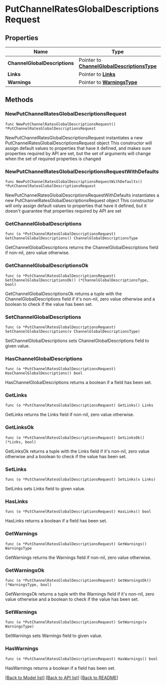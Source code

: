 # PutChannelRatesGlobalDescriptionsRequest

## Properties

Name | Type | Description | Notes
------------ | ------------- | ------------- | -------------
**ChannelGlobalDescriptions** | Pointer to [**ChannelGlobalDescriptionsType**](ChannelGlobalDescriptionsType.md) |  | [optional] 
**Links** | Pointer to [**Links**](Links.md) |  | [optional] 
**Warnings** | Pointer to [**WarningsType**](WarningsType.md) |  | [optional] 

## Methods

### NewPutChannelRatesGlobalDescriptionsRequest

`func NewPutChannelRatesGlobalDescriptionsRequest() *PutChannelRatesGlobalDescriptionsRequest`

NewPutChannelRatesGlobalDescriptionsRequest instantiates a new PutChannelRatesGlobalDescriptionsRequest object
This constructor will assign default values to properties that have it defined,
and makes sure properties required by API are set, but the set of arguments
will change when the set of required properties is changed

### NewPutChannelRatesGlobalDescriptionsRequestWithDefaults

`func NewPutChannelRatesGlobalDescriptionsRequestWithDefaults() *PutChannelRatesGlobalDescriptionsRequest`

NewPutChannelRatesGlobalDescriptionsRequestWithDefaults instantiates a new PutChannelRatesGlobalDescriptionsRequest object
This constructor will only assign default values to properties that have it defined,
but it doesn't guarantee that properties required by API are set

### GetChannelGlobalDescriptions

`func (o *PutChannelRatesGlobalDescriptionsRequest) GetChannelGlobalDescriptions() ChannelGlobalDescriptionsType`

GetChannelGlobalDescriptions returns the ChannelGlobalDescriptions field if non-nil, zero value otherwise.

### GetChannelGlobalDescriptionsOk

`func (o *PutChannelRatesGlobalDescriptionsRequest) GetChannelGlobalDescriptionsOk() (*ChannelGlobalDescriptionsType, bool)`

GetChannelGlobalDescriptionsOk returns a tuple with the ChannelGlobalDescriptions field if it's non-nil, zero value otherwise
and a boolean to check if the value has been set.

### SetChannelGlobalDescriptions

`func (o *PutChannelRatesGlobalDescriptionsRequest) SetChannelGlobalDescriptions(v ChannelGlobalDescriptionsType)`

SetChannelGlobalDescriptions sets ChannelGlobalDescriptions field to given value.

### HasChannelGlobalDescriptions

`func (o *PutChannelRatesGlobalDescriptionsRequest) HasChannelGlobalDescriptions() bool`

HasChannelGlobalDescriptions returns a boolean if a field has been set.

### GetLinks

`func (o *PutChannelRatesGlobalDescriptionsRequest) GetLinks() Links`

GetLinks returns the Links field if non-nil, zero value otherwise.

### GetLinksOk

`func (o *PutChannelRatesGlobalDescriptionsRequest) GetLinksOk() (*Links, bool)`

GetLinksOk returns a tuple with the Links field if it's non-nil, zero value otherwise
and a boolean to check if the value has been set.

### SetLinks

`func (o *PutChannelRatesGlobalDescriptionsRequest) SetLinks(v Links)`

SetLinks sets Links field to given value.

### HasLinks

`func (o *PutChannelRatesGlobalDescriptionsRequest) HasLinks() bool`

HasLinks returns a boolean if a field has been set.

### GetWarnings

`func (o *PutChannelRatesGlobalDescriptionsRequest) GetWarnings() WarningsType`

GetWarnings returns the Warnings field if non-nil, zero value otherwise.

### GetWarningsOk

`func (o *PutChannelRatesGlobalDescriptionsRequest) GetWarningsOk() (*WarningsType, bool)`

GetWarningsOk returns a tuple with the Warnings field if it's non-nil, zero value otherwise
and a boolean to check if the value has been set.

### SetWarnings

`func (o *PutChannelRatesGlobalDescriptionsRequest) SetWarnings(v WarningsType)`

SetWarnings sets Warnings field to given value.

### HasWarnings

`func (o *PutChannelRatesGlobalDescriptionsRequest) HasWarnings() bool`

HasWarnings returns a boolean if a field has been set.


[[Back to Model list]](../README.md#documentation-for-models) [[Back to API list]](../README.md#documentation-for-api-endpoints) [[Back to README]](../README.md)


